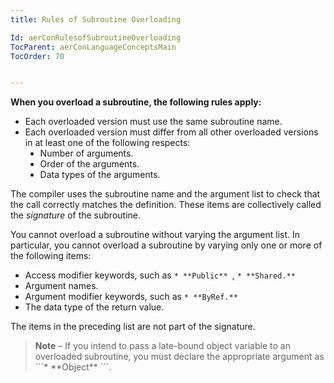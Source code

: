 ```yaml
---
title: Rules of Subroutine Overloading

Id: aerConRulesofSubroutineOverloading
TocParent: aerConLanguageConceptsMain
TocOrder: 70


---
```


**When you overload a subroutine, the following rules apply:** 

- Each overloaded version must use the same subroutine name.
- Each overloaded version must differ from all other overloaded versions in at
                least one of the following respects:
                <ul type="disc">
                    <li>
                        Number of arguments.
- Order of the arguments.
- Data types of the arguments.

</li>
        </ul>

The compiler uses the subroutine name and the argument list to check that the call correctly matches the definition. These items are collectively called the *signature* of the subroutine. 

You cannot overload a subroutine without varying the argument list. In particular, you cannot overload a subroutine by varying only one or more of the following items: 

- Access modifier keywords, such as ```* **Public** ```, ```* **Shared.** ```
- Argument names.
- Argument modifier keywords, such as ```* **ByRef.** ```
- The data type of the return value.

The items in the preceding list are not part of the signature.
<blockquote class="dtBlock">
            <b class="le">Note</b> &#8211; If you intend
            to pass a late-bound object variable to an overloaded subroutine, you must
            declare the appropriate argument as ```* **Object** ```.
            <br />
        </blockquote>

